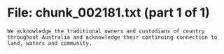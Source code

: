 ﻿# File: chunk_002181.txt (part 1 of 1)
```
We acknowledge the traditional owners and custodians of country throughout Australia and acknowledge their continuing connection to land, waters and community.
```

